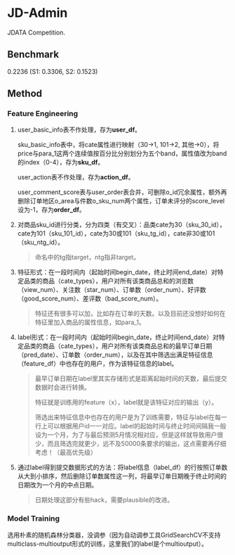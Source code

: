 # JD-Admin
JDATA Competition.

## Benchmark

0.2236 (S1: 0.3306, S2: 0.1523)

## Method

### Feature Engineering

1. user_basic_info表不作处理，存为**user_df**。

   sku_basic_info表中，将cate属性进行映射（30->1, 101->2, 其他->0），将price与para_1这两个连续值按百分比分别划分为五个band，属性值改为band的index（0-4），存为**sku_df**。

   user_action表不作处理，存为**action_df**。

   user_comment_score表与user_order表合并，可删除o_id冗余属性，额外再删除订单地区o_area与件数o_sku_num两个属性，订单未评分的score_level设为-1，存为**order_df**。

2. 对商品sku_id进行分类，分为四类（有交叉）：品类cate为30（sku_30_id），cate为101（sku_101_id），cate为30或101（sku_tg_id），cate非30或101（sku_ntg_id）。

   > 命名中的tg指target，ntg指非target。

3. 特征形式：在一段时间内（起始时间begin_date，终止时间end_date）对特定品类的商品（cate_types），用户对所有该类商品总和的浏览数（view_num）、关注数（star_num）、订单数（order_num）、好评数（good_score_num）、差评数（bad_score_num）。

   > 特征还有很多可以加，比如存在订单的天数。以及目前还没想好如何在特征里加入商品的属性信息，如para_1。

4. label形式：在一段时间内（起始时间begin_date，终止时间end_date）对特定品类的商品（cate_types），用户对所有该类商品总和的最早订单日期（pred_date）、订单数（order_num），以及在其中筛选出满足特征信息（feature_df）中也存在的用户，作为该特征信息的label。

   > 最早订单日期在label里其实存储形式是距离起始时间的天数，最后提交数据时会进行转换。
   >
   > 特征就是训练用的feature（x），label就是该特征对应的输出（y）。
   >
   > 筛选出来特征信息中也存在的用户是为了训练需要，特征与label在每一行上可以根据用户id一一对应。label的起始时间与终止时间间隔我一般设为一个月，为了与最后预测5月情况相对应，但是这样就导致用户很少，而且筛选完就更少，远不及50000条要求的输出，这点需要再仔细考虑！（最高优先级）

5. 通过label得到提交数据形式的方法：将label信息（label_df）的行按照订单数从大到小排序，然后删除订单数属性这一列，将最早订单日期晚于终止时间的日期改为一个月的中点日期。

   > 日期处理这部分有些hack，需要plausible的改进。

### Model Training

选用朴素的随机森林分类器，没调参（因为自动调参工具GridSearchCV不支持multiclass-multioutput形式的训练，这里我们的label是个multioutput）。

